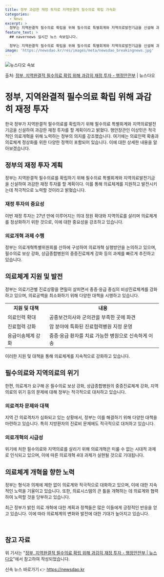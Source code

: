 ```yaml
---
title: 정부 과감한 재정 투자로 지역완결적 필수의료 확립 가속화
categories:
  - News
excerpt: >
  정부는 지역완결적 필수의료 확립을 위해 필수의료 특별회계와 지역의료발전기금을 신설해 과감한 재정투자를 할 계…
feature_text: >
  ## navernews 실시간 뉴스 속보입니다.

  정부는 지역완결적 필수의료 확립을 위해 필수의료 특별회계와 지역의료발전기금을 신설해 과감한 재정투자를 할 계…
image: 'https://newsdao.kr/res/images/meta/newsdao_breakingnews.jpg'
---
```


![뉴스다오 속보](https://newsdao.kr/res/images/meta/newsdao_breakingnews.jpg)

<p>출처: <a href="https://newsdao.kr/3898" rel="dofollow">정부, 지역완결적 필수의료 확립 위해 과감히 재정 투자 - 행정안전부</a> | 뉴스다오</p>

<h1>정부, 지역완결적 필수의료 확립 위해 과감히 재정 투자</h1>
<p data-ke-size="size16">한국 정부가 지역완결적 필수의료를 확립하기 위해 필수의료 특별회계와 지역의료발전기금을 신설하여 과감한 재정 투자를 할 계획이라고 밝혔다. 행안장관인 이상민은 적극적인 의료개혁을 위해 노력하는 정부의 의지를 강조했습니다. 여기에는 의료인력 확충과 의료체계 정상화를 위한 다양한 정책이 포함되어 있습니다. 이에 대한 상세한 내용을 알아보겠습니다.</p>

<h2 data-ke-size="size26">정부의 재정 투자 계획</h2>
<p data-ke-size="size16">정부는 지역완결적 필수의료를 확립하기 위해 필수의료 특별회계와 지역의료발전기금을 신설하여 과감한 재정 투자를 할 계획이다. 이를 통해 의료체계를 지원하고 발전시키는데 적극적으로 노력할 것이라고 밝혔습니다.</p>

<h3 data-ke-size="size24">재정 투자의 중요성</h3>
<p data-ke-size="size16">이번 재정 투자는 27년 만에 이루어지는 의대 정원 확대와 지역의료를 살리며 의료체계를 정상화하기 위한 것으로, 이에 대한 중요성을 강조하고 있습니다.</p>

<h3 data-ke-size="size24">의료개혁 과제 수행</h3>
<p data-ke-size="size16">정부는 의료개혁특별위원회를 산하에 구성하여 의료개혁 실행방안을 논의하고 있으며, 필수의료 보상 강화, 상급종합병원의 중증진료체계 강화 등의 과제를 빠르게 추진하고 있습니다.</p>

<h2 data-ke-size="size26">의료체계 지원 및 발전</h2>
<p data-ke-size="size16">정부는 의료기관별 진료상황을 면밀히 살피면서 중증·응급 중심의 비상진료체계를 강화하고 있으며, 의료공백을 최소화하기 위해 다양한 대책을 시행하고 있습니다.</p>

<table>
	<tr>
		<td style="text-align: center; height: 17px;"><b>지원 및 대책</b></td>
		<td style="text-align: center; height: 17px;"><b>내용</b></td>
	</tr>
	<tr>
		<td style="text-align: left;">의료인력 확대</td>
		<td style="text-align: left;">공중보건의사와 군의관을 부족한 곳에 파견</td>
	</tr>
	<tr>
		<td style="text-align: left;">진료협력 강화</td>
		<td style="text-align: left;">암 분야에 특화된 진료협력병원 지정 운영</td>
	</tr>
	<tr>
		<td style="text-align: left;">응급이송체계 강화</td>
		<td style="text-align: left;">중증·응급 환자를 치료 가능한 병원으로 신속하게 이송</td>
	</tr>
</table>
<p data-ke-size="size16">이러한 지원 및 대책을 통해 의료체계를 지속적으로 강화하고 있습니다.</p>

<h2 data-ke-size="size26">필수의료와 지역의료의 위기</h2>
<p data-ke-size="size16">한편, 의료계가 요구해 온 필수의료 보상 강화, 상급종합병원의 중증진료체계 강화, 지역의료의 위기 등의 문제에 대해 정부는 적극적으로 대처하고 있습니다.</p>

<h3 data-ke-size="size24">의료격차 문제와 대책</h3>
<p data-ke-size="size16">지역 간 의료격차가 심화되고 있는 상황에서, 정부는 이를 해결하기 위해 다양한 대책을 마련하고 있습니다. 특히 지방환자의 진료비 문제에도 적극적으로 대처하고 있습니다.</p>

<h3 data-ke-size="size24">의료개혁의 시급성</h3>
<p data-ke-size="size16">위기에 처한 필수의료와 지역의료를 살리기 위해 의료개혁은 미룰 수 없는 시대적 과제로 인식되고 있으며, 이에 따른 의료개혁 4대 과제가 실현될 것으로 기대됩니다.</p>

<h2 data-ke-size="size26">의료체계 개혁을 향한 노력</h2>
<p data-ke-size="size16">정부는 형식과 의제에 제한 없이 의료계와 적극적으로 대화하고 있으며, 이에 대한 지속적인 노력을 기울이고 있습니다. 또한, 의료시스템의 큰 틀을 개혁하는 데 의료계와 협력하여 노력할 것을 당부하고 있습니다.</p>

<p data-ke-size="size16">최근 정부가 밝힌 의료 개혁에 대한 계획과 정책들은 많은 이들에게 긍정적인 반응을 얻고 있습니다. 이에 따라 의료체계의 변화와 발전에 대한 기대가 높아지고 있습니다.</p>
<p data-ke-size="size16">&nbsp;</p>

<h2 data-ke-size="size26">참고 자료</h2>
<p data-ke-size="size16">위 기사는 "<a href="https://newsdao.kr/3898" target="_blank">정부, 지역완결적 필수의료 확립 위해 과감히 재정 투자 - 행정안전부 | 뉴스다오</a>"에서 참고하여 작성되었습니다.</p> 

신속 뉴스 바로가기 👉 <a href="https://newsdao.kr" rel="dofollow">https://newsdao.kr</a>


